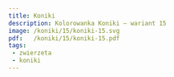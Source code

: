 ```yaml
---
title: Koniki
description: Kolorowanka Koniki – wariant 15
image: /koniki/15/koniki-15.svg
pdf:   /koniki/15/koniki-15.pdf
tags:
 - zwierzeta
 - koniki
---
```

